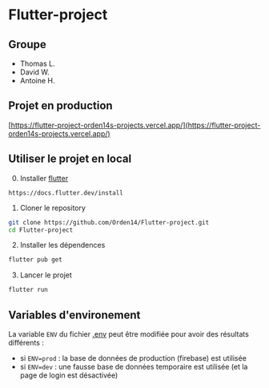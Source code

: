 # Flutter-project

## Groupe 

- Thomas L.
- David W.
- Antoine H.

## Projet en production

[https://flutter-project-orden14s-projects.vercel.app/](https://flutter-project-orden14s-projects.vercel.app/)

## Utiliser le projet en local

0. Installer [flutter](https://docs.flutter.dev/install)

```
https://docs.flutter.dev/install
```

1. Cloner le repository

```bash
git clone https://github.com/Orden14/Flutter-project.git
cd Flutter-project
```

2. Installer les dépendences

```bash
flutter pub get
```

3. Lancer le projet

```bash
flutter run
```

## Variables d'environement

La variable `ENV` du fichier [.env](./.env) peut être modifiée pour avoir des résultats différents : 
- si `ENV=prod` : la base de données de production (firebase) est utilisée
- si `ENV=dev` : une fausse base de données temporaire est utilisée (et la page de login est désactivée)
